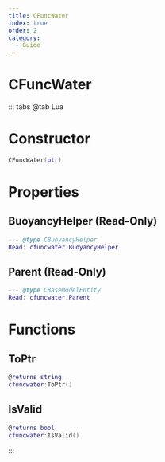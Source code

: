 ```yaml
---
title: CFuncWater
index: true
order: 2
category:
  - Guide
---
```


# CFuncWater

::: tabs
@tab Lua
# Constructor
```lua
CFuncWater(ptr)
```
# Properties
## BuoyancyHelper (Read-Only)
```lua
--- @type CBuoyancyHelper
Read: cfuncwater.BuoyancyHelper
```
## Parent (Read-Only)
```lua
--- @type CBaseModelEntity
Read: cfuncwater.Parent
```
# Functions
## ToPtr
```lua
@returns string
cfuncwater:ToPtr()
```
## IsValid
```lua
@returns bool
cfuncwater:IsValid()
```

:::
